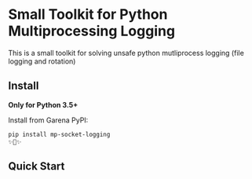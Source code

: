 # Small Toolkit for Python Multiprocessing Logging

This is a small toolkit for solving unsafe python mutliprocess logging (file logging and rotation)

## Install

**Only for Python 3.5+**

Install from Garena PyPI:

```sh
pip install mp-socket-logging
✨🍰✨
```

## Quick Start
